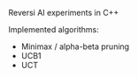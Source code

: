 Reversi AI experiments in C++

Implemented algorithms:
- Minimax / alpha-beta pruning
- UCB1
- UCT 
